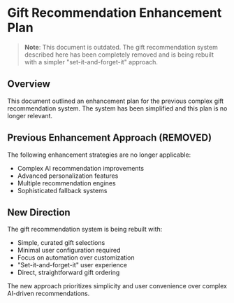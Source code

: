 # Gift Recommendation Enhancement Plan

> **Note**: This document is outdated. The gift recommendation system described here has been completely removed and is being rebuilt with a simpler "set-it-and-forget-it" approach.

## Overview

This document outlined an enhancement plan for the previous complex gift recommendation system. The system has been simplified and this plan is no longer relevant.

## Previous Enhancement Approach (REMOVED)

The following enhancement strategies are no longer applicable:
- Complex AI recommendation improvements
- Advanced personalization features
- Multiple recommendation engines
- Sophisticated fallback systems

## New Direction

The gift recommendation system is being rebuilt with:
- Simple, curated gift selections
- Minimal user configuration required
- Focus on automation over customization
- "Set-it-and-forget-it" user experience
- Direct, straightforward gift ordering

The new approach prioritizes simplicity and user convenience over complex AI-driven recommendations. 